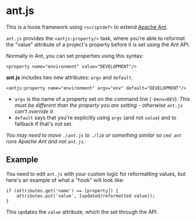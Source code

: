 # ant.js

This is a loose framework using `<scriptdef>` to extend [Apache Ant](http://ant.apache.org/).

`ant.js` provides the `<antjs:property/>` task, where you're able to reformat the "value" attribute of a project's property before it is set using the Ant API.
	
Normally in Ant, you can set properties using this syntax: 
	
    <property name="environment" value="DEVELOPMENT"/>

**ant.js** includes two new attributes: `argv` and `default`.

    <antjs:property name="environment" argv="env" default="DEVELOPMENT"/>

  - `argv` is the name of a property set on the command line (`-Denv=DEV`). *This must be different than the property you are setting - otherwise `ant.js` can't override it.*
  - `default` says that you're explicitly using `argv` (and not `value`) and to fallback if that's not set.

*You may need to move `./ant.js` to `./lib` or something similar so `cmd ant` runs Apache Ant and not `ant.js`.*

## Example

You need to edit `ant.js` with your custom logic for reformatting values, but here's an example of what a "hook" will look like:

    if (attributes.get('name') == [property]) {
        attributes.put('value', [updated/reformatted value]);
    }

This updates the `value` attribute, which the set through the API.